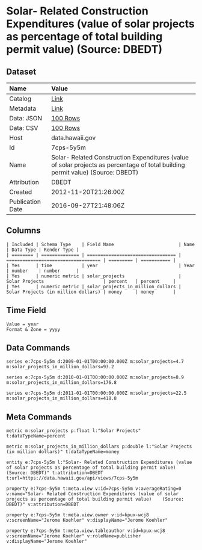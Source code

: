 # Solar- Related Construction Expenditures (value of solar projects as percentage of total building permit value) (Source: DBEDT)

## Dataset

| Name | Value |
| :--- | :---- |
| Catalog | [Link](https://catalog.data.gov/dataset/solar-related-construction-projects-based-on-percent-of-total-construction-expenditures-so-54d17) |
| Metadata | [Link](https://data.hawaii.gov/api/views/7cps-5y5m) |
| Data: JSON | [100 Rows](https://data.hawaii.gov/api/views/7cps-5y5m/rows.json?max_rows=100) |
| Data: CSV | [100 Rows](https://data.hawaii.gov/api/views/7cps-5y5m/rows.csv?max_rows=100) |
| Host | data.hawaii.gov |
| Id | 7cps-5y5m |
| Name | Solar- Related Construction Expenditures (value of solar projects as percentage of total building permit value) (Source: DBEDT) |
| Attribution | DBEDT |
| Created | 2012-11-20T21:26:00Z |
| Publication Date | 2016-09-27T21:48:06Z |

## Columns

```ls
| Included | Schema Type    | Field Name                        | Name                                | Data Type | Render Type |
| ======== | ============== | ================================= | =================================== | ========= | =========== |
| Yes      | time           | year                              | Year                                | number    | number      |
| Yes      | numeric metric | solar_projects                    | Solar Projects                      | percent   | percent     |
| Yes      | numeric metric | solar_projects_in_million_dollars | Solar Projects (in million dollars) | money     | money       |
```

## Time Field

```ls
Value = year
Format & Zone = yyyy
```

## Data Commands

```ls
series e:7cps-5y5m d:2009-01-01T00:00:00.000Z m:solar_projects=4.7 m:solar_projects_in_million_dollars=93.2

series e:7cps-5y5m d:2010-01-01T00:00:00.000Z m:solar_projects=8.9 m:solar_projects_in_million_dollars=176.8

series e:7cps-5y5m d:2011-01-01T00:00:00.000Z m:solar_projects=22.5 m:solar_projects_in_million_dollars=418.8
```

## Meta Commands

```ls
metric m:solar_projects p:float l:"Solar Projects" t:dataTypeName=percent

metric m:solar_projects_in_million_dollars p:double l:"Solar Projects (in million dollars)" t:dataTypeName=money

entity e:7cps-5y5m l:"Solar- Related Construction Expenditures (value of solar projects as percentage of total building permit value)    (Source: DBEDT)" t:attribution=DBEDT t:url=https://data.hawaii.gov/api/views/7cps-5y5m

property e:7cps-5y5m t:meta.view v:id=7cps-5y5m v:averageRating=0 v:name="Solar- Related Construction Expenditures (value of solar projects as percentage of total building permit value)    (Source: DBEDT)" v:attribution=DBEDT

property e:7cps-5y5m t:meta.view.owner v:id=kpux-wcj8 v:screenName="Jerome Koehler" v:displayName="Jerome Koehler"

property e:7cps-5y5m t:meta.view.tableauthor v:id=kpux-wcj8 v:screenName="Jerome Koehler" v:roleName=publisher v:displayName="Jerome Koehler"
```